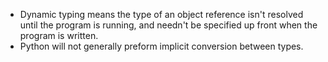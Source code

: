 - Dynamic typing means the type of an object reference isn't resolved until the program is running, and needn't be specified up front when the program is written.
- Python will not generally preform implicit conversion between types.
